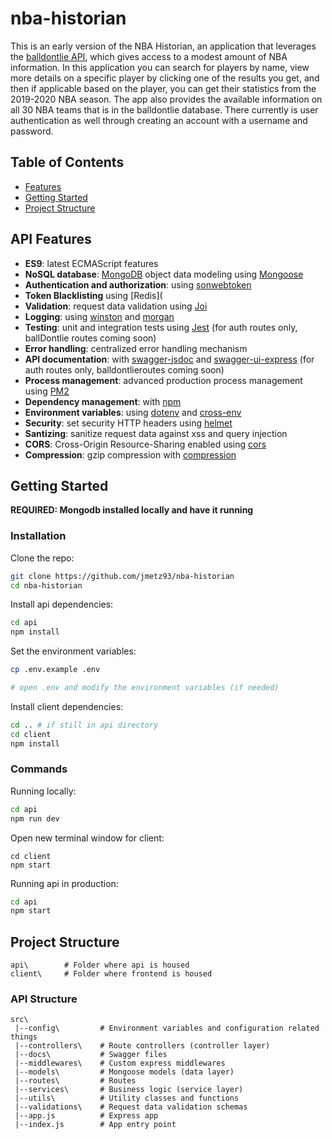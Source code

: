 # nba-historian

This is an early version of the NBA Historian, an application that leverages the [balldontlie API](https://www.balldontlie.io/#introduction), which gives access to a modest amount of NBA information. In this application you can search for players by name, view more details on a specific player by clicking one of the results you get, and then if applicable based on the player, you can get their statistics from the 2019-2020 NBA season. The app also provides the available information on all 30 NBA teams that is in the balldontlie database. There currently is user authentication as well through creating an account with a username and password.

## Table of Contents

- [Features](#features)
- [Getting Started](#getting-started)
- [Project Structure](#project-structure)


## API Features

- **ES9**: latest ECMAScript features
- **NoSQL database**: [MongoDB](https://www.mongodb.com) object data modeling using [Mongoose](https://mongoosejs.com)
- **Authentication and authorization**: using [sonwebtoken](https://www.npmjs.com/package/jsonwebtoken)
- **Token Blacklisting** using [Redis](
- **Validation**: request data validation using [Joi](https://github.com/hapijs/joi)
- **Logging**: using [winston](https://github.com/winstonjs/winston) and [morgan](https://github.com/expressjs/morgan)
- **Testing**: unit and integration tests using [Jest](https://jestjs.io) (for auth routes only, ballDontlie routes coming soon)
- **Error handling**: centralized error handling mechanism
- **API documentation**: with [swagger-jsdoc](https://github.com/Surnet/swagger-jsdoc) and [swagger-ui-express](https://github.com/scottie1984/swagger-ui-express) (for auth routes only, balldontlieroutes coming soon)
- **Process management**: advanced production process management using [PM2](https://pm2.keymetrics.io)
- **Dependency management**: with [npm](https://www.npmjs.com/)
- **Environment variables**: using [dotenv](https://github.com/motdotla/dotenv) and [cross-env](https://github.com/kentcdodds/cross-env#readme)
- **Security**: set security HTTP headers using [helmet](https://helmetjs.github.io)
- **Santizing**: sanitize request data against xss and query injection
- **CORS**: Cross-Origin Resource-Sharing enabled using [cors](https://github.com/expressjs/cors)
- **Compression**: gzip compression with [compression](https://github.com/expressjs/compression)

## Getting Started

**REQUIRED: Mongodb installed locally and have it running**


### Installation

Clone the repo:

```bash
git clone https://github.com/jmetz93/nba-historian
cd nba-historian
```

Install api dependencies:

```bash
cd api
npm install
```

Set the environment variables:

```bash
cp .env.example .env

# open .env and modify the environment variables (if needed)
```

Install client dependencies:

```bash
cd .. # if still in api directory
cd client
npm install
```

### Commands

Running locally:

```bash
cd api
npm run dev
```

Open new terminal window for client:

```
cd client
npm start
```

Running api in production:

```bash
cd api
npm start
```

## Project Structure

```
api\        # Folder where api is housed
client\     # Folder where frontend is housed
```

### API Structure

```
src\
 |--config\         # Environment variables and configuration related things
 |--controllers\    # Route controllers (controller layer)
 |--docs\           # Swagger files
 |--middlewares\    # Custom express middlewares
 |--models\         # Mongoose models (data layer)
 |--routes\         # Routes
 |--services\       # Business logic (service layer)
 |--utils\          # Utility classes and functions
 |--validations\    # Request data validation schemas
 |--app.js          # Express app
 |--index.js        # App entry point
```




